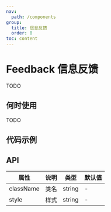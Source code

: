 ```yaml
---
nav:
  path: /components
group:
  title: 信息反馈
  order: 8
toc: content
---
```


# Feedback 信息反馈
TODO


## 何时使用

TODO

## 代码示例

<code src='pages/Feedback/index'></code>

## API

| 属性      | 说明       | 类型   | 默认值       |
|---------|----------|------|-----------|
| className | 类名      | string | -         |
| style    | 样式      | string | -         |
